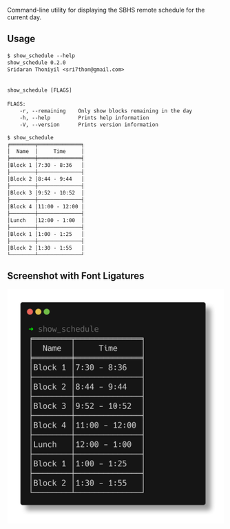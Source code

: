 Command-line utility for displaying the SBHS remote schedule for the current day.

## Usage

```shell
$ show_schedule --help
show_schedule 0.2.0
Sridaran Thoniyil <sri7thon@gmail.com>


show_schedule [FLAGS]

FLAGS:
    -r, --remaining    Only show blocks remaining in the day
    -h, --help         Prints help information
    -V, --version      Prints version information
```

```shell
$ show_schedule
╒════════╤══════════════╕
│  Name  │     Time     │
╞════════╪══════════════╡
│Block 1 │7:30 - 8:36   │
├────────┼──────────────┤
│Block 2 │8:44 - 9:44   │
├────────┼──────────────┤
│Block 3 │9:52 - 10:52  │
├────────┼──────────────┤
│Block 4 │11:00 - 12:00 │
├────────┼──────────────┤
│Lunch   │12:00 - 1:00  │
├────────┼──────────────┤
│Block 1 │1:00 - 1:25   │
├────────┼──────────────┤
│Block 2 │1:30 - 1:55   │
└────────┴──────────────┘
```

## Screenshot with Font Ligatures

![Screenshot of Output](./images/output.png "Font: JetBrains Mono")
